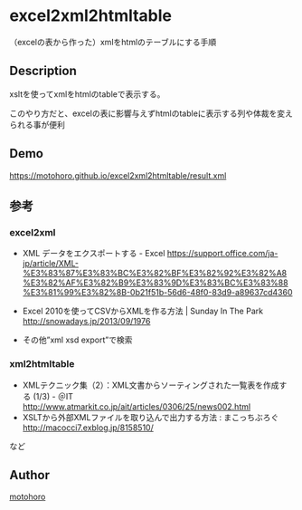 excel2xml2htmltable
=======================

（excelの表から作った）xmlをhtmlのテーブルにする手順

## Description
xsltを使ってxmlをhtmlのtableで表示する。

このやり方だと、excelの表に影響与えずhtmlのtableに表示する列や体裁を変えられる事が便利

## Demo

https://motohoro.github.io/excel2xml2htmltable/result.xml

## 参考

### excel2xml

* XML データをエクスポートする - Excel
https://support.office.com/ja-jp/article/XML-%E3%83%87%E3%83%BC%E3%82%BF%E3%82%92%E3%82%A8%E3%82%AF%E3%82%B9%E3%83%9D%E3%83%BC%E3%83%88%E3%81%99%E3%82%8B-0b21f51b-56d6-48f0-83d9-a89637cd4360

* Excel 2010を使ってCSVからXMLを作る方法 | Sunday In The Park
http://snowadays.jp/2013/09/1976

* その他”xml xsd export”で検索

### xml2htmltable

* XMLテクニック集（2）：XML文書からソーティングされた一覧表を作成する (1/3) - ＠IT
http://www.atmarkit.co.jp/ait/articles/0306/25/news002.html
* XSLTから外部XMLファイルを取り込んで出力する方法 : まこっちぶろぐ
http://macocci7.exblog.jp/8158510/

など

## Author

[motohoro](https://github.com/motohoro)
